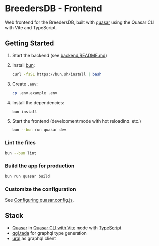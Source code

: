 # BreedersDB - Frontend

Web frontend for the BreedersDB, built with [quasar](https://quasar.dev/) using
the Quasar CLI with Vite and TypeScript.

## Getting Started

1. Start the backend (see [backend/README.md](/backend/README.md))

1. Install [bun](https://bun.sh):

   ```bash
   curl -fsSL https://bun.sh/install | bash
   ```

1. Create `.env`:

   ```bash
   cp .env.example .env
   ```

1. Install the dependencies:

   ```bash
   bun install
   ```

1. Start the frontend (development mode with hot reloading, etc.)

   ```bash
   bun --bun run quasar dev
   ```

### Lint the files

```bash
bun --bun lint
```

### Build the app for production

```bash
bun run quasar build
```

### Customize the configuration

See [Configuring quasar.config.js](https://v2.quasar.dev/quasar-cli-vite/quasar-config-js).

## Stack

- [Quasar](https://quasar.dev/) in [Quasar CLI with Vite](https://quasar.dev/start/quasar-cli) mode with [TypeScript](https://www.typescriptlang.org/)
- [qgl.tada](https://gql-tada.0no.co/) for graphql type generation
- [urql](https://commerce.nearform.com/open-source/urql/docs/) as graphql client
